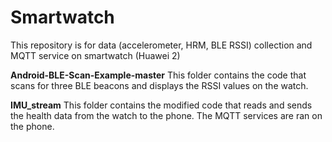 # Smartwatch
This repository is for data (accelerometer, HRM, BLE RSSI) collection and MQTT service on smartwatch (Huawei 2) 

**Android-BLE-Scan-Example-master**
This folder contains the code that scans for three BLE beacons and displays the RSSI values on the watch.

**IMU_stream**
This folder contains the modified code that reads and sends the health data from the watch to the phone. The MQTT services are ran on the phone.
